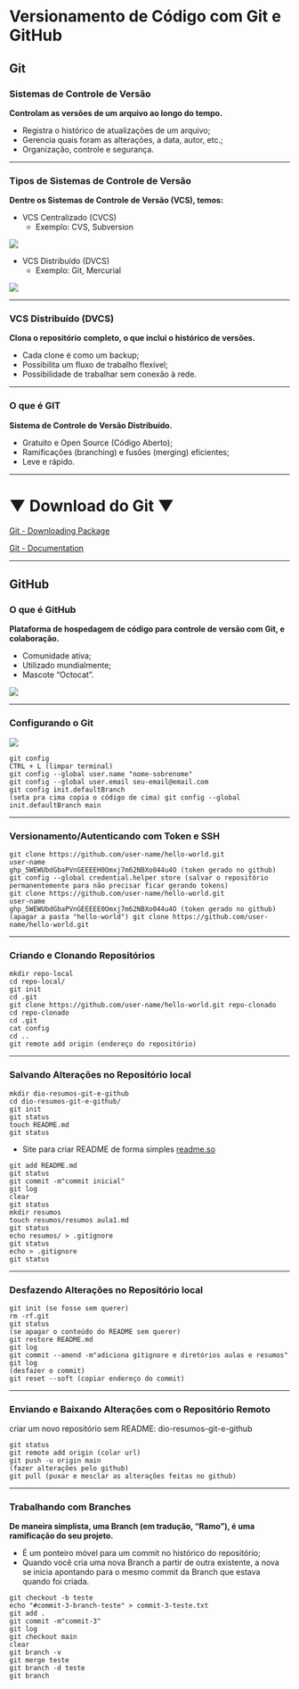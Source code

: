 # Versionamento de Código com Git e GitHub

## **Git**

### Sistemas de Controle de Versão

**Controlam as versões de um arquivo ao longo do tempo.**

- Registra o histórico de atualizações de um arquivo;
- Gerencia quais foram as alterações, a data, autor, etc.;
- Organização, controle e segurança.

---

### Tipos de Sistemas de Controle de Versão

**Dentre os Sistemas de Controle de Versão (VCS), temos:**

- VCS Centralizado (CVCS)
    - Exemplo: CVS, Subversion

<img src="/GitGitHub/images/Untitled.png">

- VCS Distribuído (DVCS)
    - Exemplo: Git, Mercurial

<img src="/GitGitHub/images/Untitled 1.png">

---

### VCS Distribuído (DVCS)

**Clona o repositório** **completo, o que inclui o histórico de versões.**

- Cada clone é como um backup;
- Possibilita um fluxo de trabalho flexível;
- Possibilidade de trabalhar sem conexão à rede.

---

### O que é GIT

**Sistema de Controle de Versão Distribuído.**

- Gratuito e Open Source (Código Aberto);
- Ramificações (branching) e fusões (merging) eficientes;
- Leve e rápido.

---

# ▼ Download do Git ▼

[Git - Downloading Package](https://git-scm.com/download/win)

[Git - Documentation](https://git-scm.com/doc)

---

## **GitHub**

### O que é GitHub

**Plataforma de hospedagem de código para controle de versão com Git, e colaboração.**

- Comunidade ativa;
- Utilizado mundialmente;
- Mascote “Octocat”.
<img src="/GitGitHub/images/Untitled 2.png">

---

### Configurando o Git

<img src="/GitGitHub/images/Untitled 3.png">

```
git config
CTRL + L (limpar terminal)
git config --global user.name "nome-sobrenome"
git config --global user.email seu-email@email.com
git config init.defaultBranch
(seta pra cima copia o código de cima) git config --global init.defaultBranch main
```

---

### Versionamento/Autenticando com Token e SSH

```
git clone https://github.com/user-name/hello-world.git
user-name
ghp_5WEWUbdGbaPVnGEEEEH0Omxj7m62NBXo044u4O (token gerado no github)
git config --global credential.helper store (salvar o repositório permanentemente para não precisar ficar gerando tokens)
git clone https://github.com/user-name/hello-world.git
user-name
ghp_5WEWUbdGbaPVnGEEEEE0Omxj7m62NBXo044u4O (token gerado no github)
(apagar a pasta "hello-world") git clone https://github.com/user-name/hello-world.git
```

---

### Criando e Clonando Repositórios

```
mkdir repo-local
cd repo-local/
git init
cd .git
git clone https://github.com/user-name/hello-world.git repo-clonado
cd repo-clonado
cd .git
cat config
cd ..
git remote add origin (endereço do repositório)
```

---

### Salvando Alterações no Repositório local

```
mkdir dio-resumos-git-e-github
cd dio-resumos-git-e-github/
git init 
git status
touch README.md
git status
```

- Site para criar README de forma simples
[readme.so](https://readme.so/pt)


```
git add README.md
git status
git commit -m"commit inicial"
git log
clear
git status
mkdir resumos
touch resumos/resumos aula1.md
git status
echo resumos/ > .gitignore
git status
echo > .gitignore
git status
```

---

### Desfazendo Alterações no Repositório local

```
git init (se fosse sem querer)
rm -rf.git
git status
(se apagar o conteúdo do README sem querer)
git restore README.md
git log
git commit --amend -m"adiciona gitignore e diretórios aulas e resumos"
git log
(desfazer o commit)
git reset --soft (copiar endereço do commit)
```

---

### Enviando e Baixando Alterações com o Repositório Remoto

criar um novo repositório sem README: dio-resumos-git-e-github

```
git status
git remote add origin (colar url)
git push -u origin main
(fazer alterações pelo github)
git pull (puxar e mesclar as alterações feitas no github)
```

---

### Trabalhando com Branches

**De maneira simplista, uma Branch (em tradução, “Ramo”), é uma ramificação do seu projeto.**

- É um ponteiro móvel para um commit no histórico do repositório;
- Quando você cria uma nova Branch a partir de outra existente, a nova se inicia apontando para o mesmo commit da Branch que estava quando foi criada.

```
git checkout -b teste
echo "#commit-3-branch-teste" > commit-3-teste.txt
git add .
git commit -m"commit-3"
git log
git checkout main
clear
git branch -v
git merge teste
git branch -d teste
git branch
```
